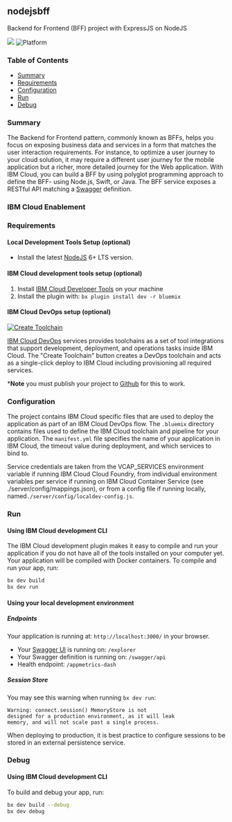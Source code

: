 ## nodejsbff

Backend for Frontend (BFF) project with ExpressJS on NodeJS

[![](https://img.shields.io/badge/IBM%20Cloud-powered-blue.svg)](https://bluemix.net)
![Platform](https://img.shields.io/badge/platform-NODE-lightgrey.svg?style=flat)

### Table of Contents
* [Summary](#summary)
* [Requirements](#requirements)
* [Configuration](#configuration)
* [Run](#run)
* [Debug](#debug)

<a name="summary"></a>
### Summary
The Backend for Frontend pattern, commonly known as BFFs, helps you focus on exposing business data and services in a form that matches the user interaction requirements. For instance, to optimize a user journey to your cloud solution, it may require a different user journey for the mobile application but a richer, more detailed journey for the Web application. With IBM Cloud, you can build a BFF by using polyglot programming approach to define the BFF- using Node.js, Swift, or Java. The BFF service exposes a RESTful API matching a [Swagger](http://swagger.io) definition.



<a name="enablement"></a>
### IBM Cloud Enablement

<a name="requirements"></a>
### Requirements
#### Local Development Tools Setup (optional)

- Install the latest [NodeJS](https://nodejs.org/en/download/) 6+ LTS version.

#### IBM Cloud development tools setup (optional)

1. Install [IBM Cloud Developer Tools](https://console.bluemix.net/docs/cli/idt/setting_up_idt.html#add-cli) on your machine  
2. Install the plugin with: `bx plugin install dev -r bluemix`


#### IBM Cloud DevOps setup (optional)

[![Create Toolchain](https://console.ng.bluemix.net/devops/graphics/create_toolchain_button.png)](https://console.ng.bluemix.net/devops/setup/deploy/)

[IBM Cloud DevOps](https://www.ibm.com/cloud-computing/bluemix/devops) services provides toolchains as a set of tool integrations that support development, deployment, and operations tasks inside IBM Cloud. The "Create Toolchain" button creates a DevOps toolchain and acts as a single-click deploy to IBM Cloud including provisioning all required services. 

***Note** you must publish your project to [Github](https://github.com/) for this to work.



<a name="configuration"></a>
### Configuration

The project contains IBM Cloud specific files that are used to deploy the application as part of an IBM Cloud DevOps flow. The `.bluemix` directory contains files used to define the IBM Cloud toolchain and pipeline for your application. The `manifest.yml` file specifies the name of your application in IBM Cloud, the timeout value during deployment, and which services to bind to.

Service credentials are taken from the VCAP_SERVICES environment variable if running IBM Cloud Cloud Foundry, from individual environment variables per service if running on IBM Cloud Container Service (see ./server/config/mappings.json), or from a config file if running locally, named`./server/config/localdev-config.js`.


<a name="run"></a>
### Run
#### Using IBM Cloud development CLI
The IBM Cloud development plugin makes it easy to compile and run your application if you do not have all of the tools installed on your computer yet. Your application will be compiled with Docker containers. To compile and run your app, run:

```bash
bx dev build
bx dev run
```


#### Using your local development environment



##### Endpoints

Your application is running at: `http://localhost:3000/` in your browser.

- Your [Swagger UI](http://swagger.io/swagger-ui/) is running on: `/explorer`
- Your Swagger definition is running on: `/swagger/api`
- Health endpoint: `/appmetrics-dash`


##### Session Store
You may see this warning when running `bx dev run`:
```
Warning: connect.session() MemoryStore is not
designed for a production environment, as it will leak
memory, and will not scale past a single process.
```
When deploying to production, it is best practice to configure sessions to be stored in an external persistence service.


<a name="debug"></a>
### Debug

#### Using IBM Cloud development CLI
To build and debug your app, run:
```bash
bx dev build --debug
bx dev debug
```

